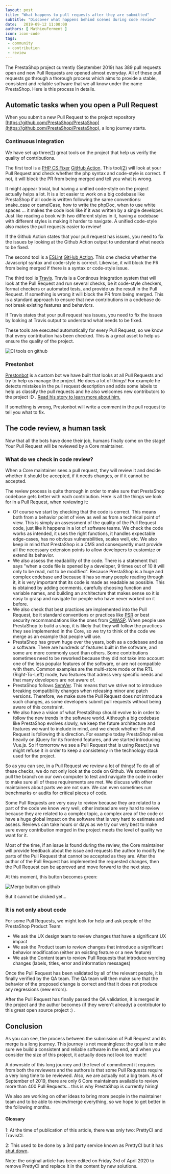 ```yaml
---
layout: post
title: "What happens to pull requests after they are submitted"
subtitle: "Discover what happens behind scenes during code review"
date:   2019-09-12 11:00:00
authors: [ MathieuFerment ]
icon: icon-code
tags:
 - community
 - contribution
 - review
---
```



The PrestaShop project currently (September 2019) has 389 pull requests open and new Pull Requests are opened almost everyday. All of these pull requests go through a thorough process which aims to provide a stable, consistent and reliable software that we all know under the name PrestaShop. Here is this process in details.

## Automatic tasks when you open a Pull Request

When you submit a new Pull Request to the project repository [https://github.com/PrestaShop/PrestaShop](https://github.com/PrestaShop/PrestaShop), a long journey starts.

### Continuous Integration

We have set up three[(1)](#glossary) great tools on the project that help us verify the quality of contributions.

The first tool is a [PHP CS Fixer](https://github.com/FriendsOfPHP/PHP-CS-Fixer) [GitHub Action](https://github.com/features/actions). This tool[(2)](#glossary) will look at your Pull Request and check whether the php syntax and code-style is correct. If not, it will block the PR from being merged and tell you what is wrong.

It might appear trivial, but having a unified code-style on the project actually helps a lot. It is a lot easier to work on a big codebase like PrestaShop if all code is written following the same conventions: snake_case or camelCase, how to write the phpDoc, when to use white spaces ... it makes the code look like if it was written by a single developer. Just like reading a book with two different styles in it, having a codebase with different styles is making it harder to navigate. A unified code-style also makes the pull requests easier to review!

If the Github Action states that your pull request has issues, you need to fix the issues by looking at the Github Action output to understand what needs to be fixed.

The second tool is a [ESLint](https://eslint.org/) [GitHub Action](https://github.com/features/actions). This one checks whether the Javascript syntax and code-style is correct. Likewise, it will block the PR from being merged if there is a syntax or code-style issue.

The third tool is [Travis](http://travis-ci.org/). Travis is a Continous Integration system that will look at the Pull Request and run several checks, be it code-style checkers, format checkers or automated tests, and provide us the result in the Pull Request. If something is wrong it will block the PR from being merged. This is a standard approach to ensure that new contributions in a codebase do not break existing features and behaviors.

If Travis states that your pull request has issues, you need to fix the issues by looking at Travis output to understand what needs to be fixed.

These tools are executed automatically for every Pull Request, so we know that every contribution has been checked. This is a great asset to help us ensure the quality of the project.

![CI tools on github](/assets/images/2019/09/CI-github-tools-2.png)

### Prestonbot

[Prestonbot](https://github.com/PrestaShop/prestonbot) is a custom bot we have built that looks at all Pull Requests and try to help us manage the project. He does a lot of things! For example he detects mistakes in the pull request description and adds some labels to help us classify the pull requests and he also welcomes new contributors to the project :D . [Read his story to learn more about him.](http://build.prestashop.com/news/prestonbot-reaches-stable-version/)

If something is wrong, Prestonbot will write a comment in the pull request to tell you what to fix.

## The code review, a human task

Now that all the bots have done their job, humans finally come on the stage! Your Pull Request will be reviewed by a Core maintainer.

### What do we check in code review?

When a Core maintainer sees a pull request, they will review it and decide whether it should be accepted, if it needs changes, or if it cannot be accepted.

The review process is quite thorough in order to make sure that PrestaShop codebase gets better with each contribution. Here is all the things we look for in a Pull Request, when reviewing it:

- Of course we start by checking that the code is correct. This means both from a behavior point of view as well as from a technical point of view. This is simply an assessment of the quality of the Pull Request code, just like it happens in a lot of software teams. We check the code works as intended, it uses the right functions, it handles expectable edge-cases, has no obvious vulnerabilities, scales well, etc. We also keep in mind that PrestaShop is a CMS and consequently must provide all the necessary extension points to allow developers to customize or extend its behavior.
- We also assess the readability of the code. There is a statement that says "when a code file is opened by a developer, 9 times out of 10 it will only to be read, not to be modified". Because PrestaShop is a huge and complex codebase and because it has so many people reading through it, it is very important that its code is made as readable as possible. This is obtained by adding comments, carefully choosing function and variable names, and building an architecture that makes sense so it is easy to grasp and navigate for people who have never worked on it before.
- We also check that best practices are implemented into the Pull Request, be it standard conventions or practices like [PSR](https://www.php-fig.org/psr/) or best security recommandations like the ones from [OWASP](https://www.owasp.org/). When people use PrestaShop to build a shop, it is likely that they will follow the practices they see implemented in the Core, so we try to think of the code we merge as an example that people will use.
- PrestaShop has grown huge over the years, both as a codebase and as a software. There are hundreds of features built in the software, and some are more commonly used than others. Some contributions sometimes need to be reworked because they did not take into account one of the less popular features of the software, or are not compatible with them. Common examples are the multi-store mode or the RTL (Right-To-Left) mode, two features that adress very specific needs and that many developers are not aware of.
- PrestaShop follows [SemVer](https://semver.org/). This means that we strive not to introduce breaking compatibility changes when releasing minor and patch versions. Therefore, we make sure the Pull Request does not introduce such changes, as some developers submit pull requests without being aware of this constraint.
- We also have a vision of what PrestaShop should evolve to in order to follow the new trends in the software world. Although a big codebase like PrestaShop evolves slowly, we keep the future architecture   and features we want to include in mind, and we check whether the Pull Request is following this direction. For example today PrestaShop relies heavily on jQuery for its frontend features, and we started introducing Vue.js. So if tomorrow we see a Pull Request that is using React.js we might refuse it in order to keep a consistency in the technology stack used for the project.

So as you can see, in a Pull Request we review a lot of things! To do all of these checks, we do not only look at the code on Github. We sometimes pull the branch on our own computer to test and navigate the code in order to make sure all of these requirements are met. We discuss with other maintainers about parts we are not sure. We can even sometimes run benchmarks or audits for critical pieces of code.

Some Pull Requests are very easy to review because they are related to a part of the code we know very well, other instead are very hard to review because they are related to a complex topic, a complex area of the code or have a huge global impact on the software that is very hard to estimate and assess. Reviews can take hours or days as we try our very best to make sure every contribution merged in the project meets the level of quality we want for it.

Most of the time, if an issue is found during the review, the Core maintainer will provide feedback about the issue and requests the author to modify the parts of the Pull Request that cannot be accepted as they are. After the author of the Pull Request has implemented the requested changes, then the Pull Request can be approved and move forward to the next step.

At this moment, this button becomes green:

![Merge button on github](/assets/images/2019/09/Merge-Button.png)

But it cannot be clicked yet...

### It is not only about code

For some Pull Requests, we might look for help and ask people of the PrestaShop Product Team:

- We ask the UX design team to review changes that have a significant UX impact 
- We ask the Product team to review changes that introduce a significant behavior modification (either an existing feature or a new feature)
- We ask the Content team to review Pull Requests that introduce wording changes (labels, titles, error and information messages)

Once the Pull Request has been validated by all of the relevant people, it is finally verified by the QA team. The QA team will then make sure that the behavior of the proposed change is correct and that it does not produce any regressions (new errors).

After the Pull Request has finally passed the QA validation, it is merged in the project and the author becomes (if they weren't already) a contributor to this great open source project :) .

## Conclusion

As you can see, the process between the submission of Pull Request and its merge is a long journey. This journey is not meaningless: the goal is to make sure we build a consistent and reliable software in the end, and when you consider the size of this project, it actually does not look too much!

A downside of this long journey and the level of commitment it requires from both the reviewers and the authors is that some Pull Requests require a very long time to be reviewed. Also, we are actually not a big team. As of September of 2019, there are only 6 Core maintainers available to review more than 400 Pull Requests... this is why PrestaShop is currently hiring!

We also are working on other ideas to bring more people in the maintainer team and to be able to review/merge everything, so we hope to get better in the following months.

#### Glossary

1: At the time of publication of this article, there was only two: PrettyCI and TravisCI.

2: This used to be done by a 3rd party service known as PrettyCI but it has [shut down](https://prettyci.com/goodbye).

Note: the original article has been edited on Friday 3rd of April 2020 to remove PrettyCI and replace it in the content by new solutions.
